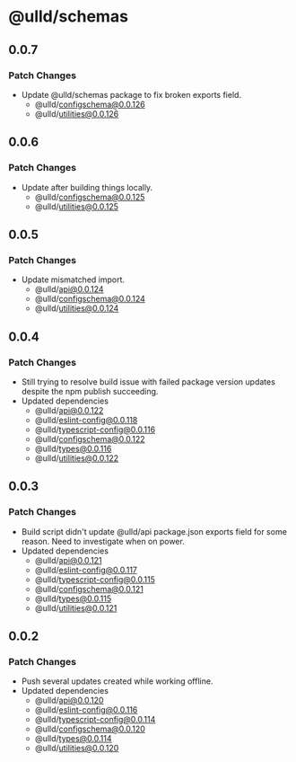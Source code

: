 # @ulld/schemas

## 0.0.7

### Patch Changes

- Update @ulld/schemas package to fix broken exports field.
  - @ulld/configschema@0.0.126
  - @ulld/utilities@0.0.126

## 0.0.6

### Patch Changes

- Update after building things locally.
  - @ulld/configschema@0.0.125
  - @ulld/utilities@0.0.125

## 0.0.5

### Patch Changes

- Update mismatched import.
  - @ulld/api@0.0.124
  - @ulld/configschema@0.0.124
  - @ulld/utilities@0.0.124

## 0.0.4

### Patch Changes

- Still trying to resolve build issue with failed package version updates despite the npm publish succeeding.
- Updated dependencies
  - @ulld/api@0.0.122
  - @ulld/eslint-config@0.0.118
  - @ulld/typescript-config@0.0.116
  - @ulld/configschema@0.0.122
  - @ulld/types@0.0.116
  - @ulld/utilities@0.0.122

## 0.0.3

### Patch Changes

- Build script didn't update @ulld/api package.json exports field for some reason. Need to investigate when on power.
- Updated dependencies
  - @ulld/api@0.0.121
  - @ulld/eslint-config@0.0.117
  - @ulld/typescript-config@0.0.115
  - @ulld/configschema@0.0.121
  - @ulld/types@0.0.115
  - @ulld/utilities@0.0.121

## 0.0.2

### Patch Changes

- Push several updates created while working offline.
- Updated dependencies
  - @ulld/api@0.0.120
  - @ulld/eslint-config@0.0.116
  - @ulld/typescript-config@0.0.114
  - @ulld/configschema@0.0.120
  - @ulld/types@0.0.114
  - @ulld/utilities@0.0.120
